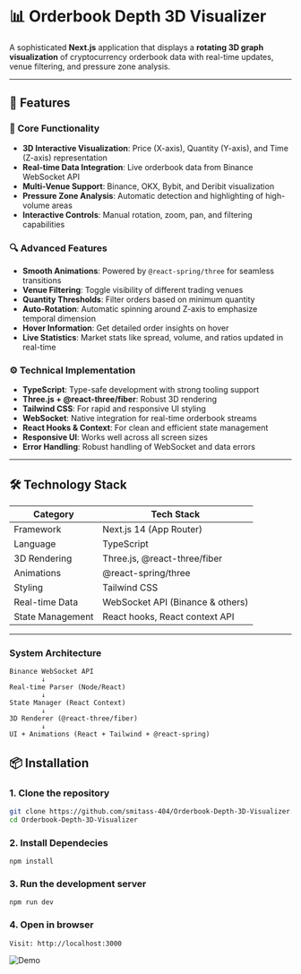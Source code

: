 # 📊 Orderbook Depth 3D Visualizer

A sophisticated **Next.js** application that displays a **rotating 3D graph visualization** of cryptocurrency orderbook data with real-time updates, venue filtering, and pressure zone analysis.

---

## 🚀 Features

### 🧩 Core Functionality
- **3D Interactive Visualization**: Price (X-axis), Quantity (Y-axis), and Time (Z-axis) representation
- **Real-time Data Integration**: Live orderbook data from Binance WebSocket API
- **Multi-Venue Support**: Binance, OKX, Bybit, and Deribit visualization
- **Pressure Zone Analysis**: Automatic detection and highlighting of high-volume areas
- **Interactive Controls**: Manual rotation, zoom, pan, and filtering capabilities

### 🔍 Advanced Features
- **Smooth Animations**: Powered by `@react-spring/three` for seamless transitions
- **Venue Filtering**: Toggle visibility of different trading venues
- **Quantity Thresholds**: Filter orders based on minimum quantity
- **Auto-Rotation**: Automatic spinning around Z-axis to emphasize temporal dimension
- **Hover Information**: Get detailed order insights on hover
- **Live Statistics**: Market stats like spread, volume, and ratios updated in real-time

### ⚙️ Technical Implementation
- **TypeScript**: Type-safe development with strong tooling support
- **Three.js + @react-three/fiber**: Robust 3D rendering
- **Tailwind CSS**: For rapid and responsive UI styling
- **WebSocket**: Native integration for real-time orderbook streams
- **React Hooks & Context**: For clean and efficient state management
- **Responsive UI**: Works well across all screen sizes
- **Error Handling**: Robust handling of WebSocket and data errors

---

## 🛠️ Technology Stack

| Category         | Tech Stack                                  |
|------------------|----------------------------------------------|
| Framework        | Next.js 14 (App Router)                     |
| Language         | TypeScript                                  |
| 3D Rendering     | Three.js, @react-three/fiber                |
| Animations       | @react-spring/three                         |
| Styling          | Tailwind CSS                                |
| Real-time Data   | WebSocket API (Binance & others)            |
| State Management | React hooks, React context API              |

---
###  System Architecture 
```
Binance WebSocket API
        ↓
Real-time Parser (Node/React)
        ↓
State Manager (React Context)
        ↓
3D Renderer (@react-three/fiber)
        ↓
UI + Animations (React + Tailwind + @react-spring)
```

## 📦 Installation

### 1. Clone the repository
```bash
git clone https://github.com/smitass-404/Orderbook-Depth-3D-Visualizer.git
cd Orderbook-Depth-3D-Visualizer
```

### 2. Install Dependecies

```
npm install
```

### 3. Run the development server

```
npm run dev
```
### 4. Open in browser
```
Visit: http://localhost:3000

```
![Demo](https://user-images.githubusercontent.com/your-gif-path.gif)


